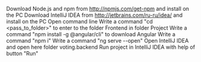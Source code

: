 Download Node.js and npm from http://npmjs.com/get-npm and install on the PC
Download IntelliJ IDEA from http://jetbrains.com/ru-ru/idea/ and install on the PC
Open command line 
Write a command "cd <pass_to_folder>" to enter to the folder Frontend in folder Project
Write a command "npm install -g @angular/cli" to download Angular
Write a command "npm i"
Write a command "ng serve --open"
Open IntelliJ IDEA and open here folder voting.backend
Run project in IntelliJ IDEA with help of button "Run"

